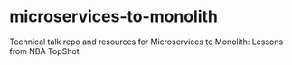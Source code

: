 # microservices-to-monolith
Technical talk repo and resources for Microservices to Monolith: Lessons from NBA TopShot
